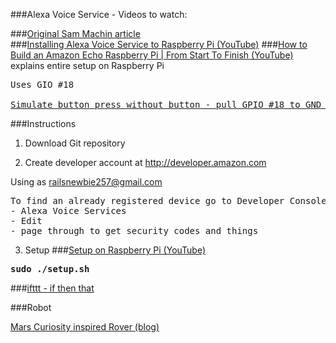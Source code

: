 ###Alexa Voice Service - Videos to watch:

###[Original Sam Machin article](http://sammachin.com/the-10-echo/)  
###[Installing Alexa Voice Service to Raspberry Pi (YouTube)](https://www.youtube.com/watch?v=frH9HaQTFL8)
###[How to Build an Amazon Echo Raspberry Pi | From Start To Finish (YouTube)](https://www.youtube.com/watch?v=d2KvT8tcmNU)
explains entire setup on Raspberry Pi  
<pre>
Uses GIO #18

<a href=https://www.youtube.com/watch?v=d2KvT8tcmNU&t=21m27s>Simulate button press without button - pull GPIO #18 to GND while asking question</a>
</pre>

###Instructions

1. Download Git repository

2. Create developer account at http://developer.amazon.com   

Using as railsnewbie257@gmail.com
<pre>
To find an already registered device go to Developer Console:  
- Alexa Voice Services  
- Edit  
- page through to get security codes and things
</pre>

3. Setup
###[Setup on Raspberry Pi (YouTube)](https://www.youtube.com/watch?v=d2KvT8tcmNU&t=17m53s0)

<pre>
<b>sudo ./setup.sh</b>
</pre>

###[ifttt - if then that](https://ifttt.com)

###Robot

[Mars Curiosity inspired Rover (blog)](http://letsmakerobots.com/node/49149)
